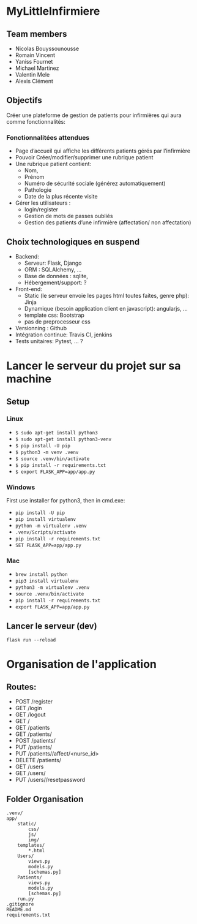 # MyLittleInfirmiere

## Team members

- Nicolas Bouyssounousse
- Romain Vincent
- Yaniss Fournet
- Michael Martinez
- Valentin Mele
- Alexis Clément

## Objectifs

Créer une plateforme de gestion de patients pour infirmières qui aura comme fonctionnalités:

### Fonctionnalitées attendues
- Page d’accueil qui affiche les différents patients gérés par l’infirmière
- Pouvoir Créer/modifier/supprimer une rubrique patient
- Une rubrique patient contient:
    - Nom,
    - Prénom
    - Numéro de sécurité sociale (générez automatiquement)
    - Pathologie
    - Date de la plus récente visite
- Gérer les utilisateurs :
    - login/register
    - Gestion de mots de passes oubliés
    - Gestion des patients d’une infirmière (affectation/ non affectation)


## Choix technologiques en suspend

- Backend:
    - Serveur: Flask, Django
    - ORM : SQLAlchemy, ...
    - Base de données : sqlite, 
    - Hébergement/support: ?
- Front-end:
    - Static (le serveur envoie les pages html toutes faites, genre php): Jinja
    - Dynamique (besoin application client en javascript): angularjs, ...
    - template css: Bootstrap
    - pas de preprocesseur css
- Versionning : Github
- Intégration continue: Travis CI, jenkins
- Tests unitaires: Pytest, ... ?

# Lancer le serveur du projet sur sa machine
## Setup

### Linux
- `$ sudo apt-get install python3`
- `$ sudo apt-get install python3-venv`
- `$ pip install -U pip`
- `$ python3 -m venv .venv`
- `$ source .venv/bin/activate`
- `$ pip install -r requirements.txt`
- `$ export FLASK_APP=app/app.py`

### Windows
First use installer for python3, then in cmd.exe:
- `pip install -U pip`
- `pip install virtualenv`
- `python -m virtualenv .venv`
- `.venv/Scripts/activate`
- `pip install -r requirements.txt`
- `SET FLASK_APP=app/app.py`

### Mac
- `brew install python`
- `pip3 install virtualenv`
- `python3 -m virtualenv .venv`
- `source .venv/bin/activate`
- `pip install -r requirements.txt`
- `export FLASK_APP=app/app.py`

## Lancer le serveur (dev)

`flask run --reload`

# Organisation de l'application
## Routes:

- POST /register
- GET /login
- GET /logout
- GET /
- GET /patients
- GET /patients/<id>
- POST /patients/<id>
- PUT /patients/<id>
- PUT /patients/<id>/affect/<nurse_id>
- DELETE /patients/<id>
- GET /users
- GET /users/<id>
- PUT /users/<id>/resetpassword

## Folder Organisation
```
.venv/
app/
    static/
        css/
        js/
        img/
    templates/
        *.html
    Users/
        views.py
        models.py
        [schemas.py]
    Patients/
        views.py
        models.py
        [schemas.py]
    run.py
.gitignore
README.md
requirements.txt
```